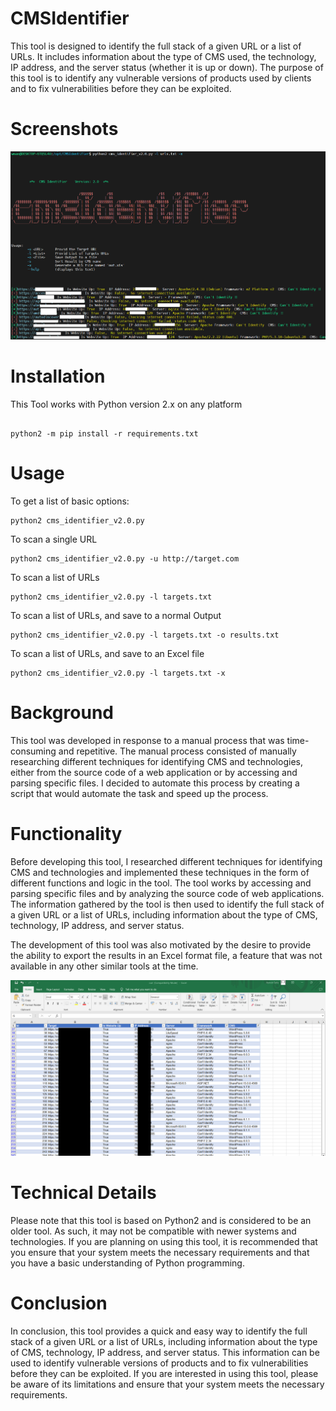 # CMSIdentifier


This tool is designed to identify the full stack of a given URL or a list of URLs. It includes information about the type of CMS used, the technology, IP address, and the server status (whether it is up or down). The purpose of this tool is to identify any vulnerable versions of products used by clients and to fix vulnerabilities before they can be exploited.


# Screenshots

![image](img/1.png)



# Installation

This Tool works with Python version 2.x on any platform

```

python2 -m pip install -r requirements.txt
```

# Usage

To get a list of basic options:

```
python2 cms_identifier_v2.0.py
```

To scan a single URL

```
python2 cms_identifier_v2.0.py -u http://target.com

```

To scan a list of URLs

```
python2 cms_identifier_v2.0.py -l targets.txt

```

To scan a list of URLs, and save to a normal Output

```
python2 cms_identifier_v2.0.py -l targets.txt -o results.txt

```

To scan a list of URLs, and save to an Excel file

```
python2 cms_identifier_v2.0.py -l targets.txt -x

```


# Background
This tool was developed in response to a manual process that was time-consuming and repetitive. The manual process consisted of manually researching different techniques for identifying CMS and technologies, either from the source code of a web application or by accessing and parsing specific files. I decided to automate this process by creating a script that would automate the task and speed up the process.


# Functionality
Before developing this tool, I researched different techniques for identifying CMS and technologies and implemented these techniques in the form of different functions and logic in the tool. The tool works by accessing and parsing specific files and by analyzing the source code of web applications. The information gathered by the tool is then used to identify the full stack of a given URL or a list of URLs, including information about the type of CMS, technology, IP address, and server status.




The development of this tool was also motivated by the desire to provide the ability to export the results in an Excel format file, a feature that was not available in any other similar tools at the time.

![image](img/2.png)



# Technical Details
Please note that this tool is based on Python2 and is considered to be an older tool. As such, it may not be compatible with newer systems and technologies. If you are planning on using this tool, it is recommended that you ensure that your system meets the necessary requirements and that you have a basic understanding of Python programming.

# Conclusion
In conclusion, this tool provides a quick and easy way to identify the full stack of a given URL or a list of URLs, including information about the type of CMS, technology, IP address, and server status. This information can be used to identify vulnerable versions of products and to fix vulnerabilities before they can be exploited. If you are interested in using this tool, please be aware of its limitations and ensure that your system meets the necessary requirements.
